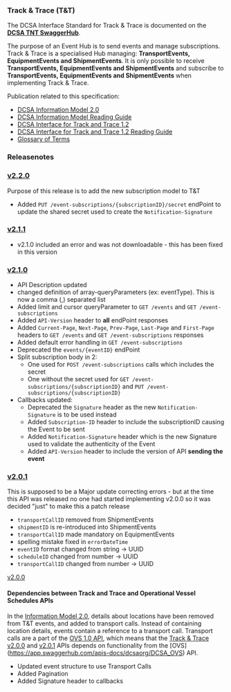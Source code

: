 ### Track & Trace (T&T)

The DCSA Interface Standard for Track & Trace is documented on the [**DCSA TNT SwaggerHub**](https://app.swaggerhub.com/apis/dcsaorg/DCSA_TNT).

The purpose of an Event Hub is to send events and manage subscriptions. Track & Trace is a specialised Hub managing: **TransportEvents, EquipmentEvents and ShipmentEvents**. It is only possible to receive **TransportEvents, EquipmentEvents and ShipmentEvents** and subscribe to **TransportEvents, EquipmentEvents and ShipmentEvents** when implementing Track & Trace.

Publication related to this specification:
-	[DCSA Information Model 2.0](https://dcsa.org/wp-content/uploads/2020/07/DCSA-Information-model-2.0-vF.pdf)
-	[DCSA Information Model Reading Guide]( https://dcsa.org/wp-content/uploads/2020/07/DCSA-Information-Model-2.0-Reading-Guide-vF.pdf)
-	[DCSA Interface for Track and Trace 1.2]( https://dcsa.org/wp-content/uploads/2020/05/DCSA-Interface-Standard-for-Track-and-Trace-1.2.pdf)
-	[DCSA Interface for Track and Trace 1.2 Reading Guide]( https://dcsa.org/wp-content/uploads/2020/05/DCSA-Interface-Standard-for-Track-and-Trace-Reading-Guide-1.2.pdf)
-	[Glossary of Terms](https://knowledge.dcsa.org/s/glossary)

### Releasenotes

### [v2.2.0](https://app.swaggerhub.com/apis-docs/dcsaorg/DCSA_TNT/2.2.0)
Purpose of this release is to add the new subscription model to T&T
* Added `PUT /event-subscriptions/{subscriptionID}/secret` endPoint to update the shared secret used to create the `Notification-Signature`

### [v2.1.1](https://app.swaggerhub.com/apis-docs/dcsaorg/DCSA_TNT/2.1.1)
* v2.1.0 included an error and was not downloadable - this has been fixed in this version

### [v2.1.0](https://app.swaggerhub.com/apis-docs/dcsaorg/DCSA_TNT/2.1.0)
* API Description updated
* changed definition of array-queryParameters (ex: eventType). This is now a comma (,) separated list
* Added limit and cursor queryParameter to `GET /events` and `GET /event-subscriptions`
* Added `API-Version` header to **all** endPoint responses
* Added `Current-Page`, `Next-Page`, `Prev-Page`, `Last-Page` and `First-Page` headers to `GET /events` and `GET /event-subscriptions` responses
* Added default error handling in `GET /event-subscriptions`
* Deprecated the `events/{eventID}` endPoint
* Split subscription body in 2:
  * One used for `POST /event-subscriptions` calls which includes the secret
  * One without the secret used for `GET /event-subscriptions/{subscriptionID}` and `PUT /event-subscriptions/{subscriptionID}`
* Callbacks updated:
  * Deprecated the `Signature` header as the new `Notification-Signature` is to be used instead
  * Added `Subscription-ID` header to include the subscriptionID causing the Event to be sent
  * Added `Notification-Signature` header which is the new Signature used to validate the authenticity of the Event
  * Added `API-Version` header to include the version of API **sending the event**

### [v2.0.1](https://app.swaggerhub.com/apis-docs/dcsaorg/DCSA_TNT/2.0.1)
This is supposed to be a Major update correcting errors - but at the time this API was released no one had started implementing v2.0.0 so it was decided "just" to make this a patch release

* `transportCallID` removed from ShipmentEvents
* `shipmentID` is re-introduced into ShipmentEvents
* `transportCallID` made mandatory on EquipmentEvents
* spelling mistake fixed in `errorDateTime`
* `eventID` format changed from string -> UUID
* `scheduleID` changed from number -> UUID
* `transportCallID` changed from number -> UUID

[v2.0.0](https://app.swaggerhub.com/apis-docs/dcsaorg/DCSA_TNT/2.0.0)

#### Dependencies between Track and Trace and Operational Vessel Schedules APIs
In the [Information Model 2.0](https://dcsa.org/wp-content/uploads/2020/07/DCSA-Information-model-2.0-vF.pdf), details about locations have been removed from T&T events, and added to transport calls. Instead of containing location details, events contain a reference to a transport call. Transport calls are a part of the [OVS 1.0 API](https://app.swaggerhub.com/apis/dcsaorg/DCSA_OVS/1.0.1), which means that the [Track & Trace](https://app.swaggerhub.com/apis/dcsaorg/DCSA_TNT) [v2.0.0](https://app.swaggerhub.com/apis-docs/dcsaorg/DCSA_TNT/2.0.0) and [v2.0.1](https://app.swaggerhub.com/apis-docs/dcsaorg/DCSA_TNT/2.0.1) APIs depends on functionality from the [OVS] (https://app.swaggerhub.com/apis-docs/dcsaorg/DCSA_OVS) API.

* Updated event structure to use Transport Calls
* Added Pagination
* Added Signature header to callbacks
